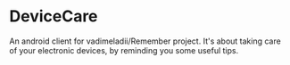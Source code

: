 # DeviceCare
An android client for vadimeladii/Remember project. It's about taking care of your electronic devices, by reminding you some useful tips.
